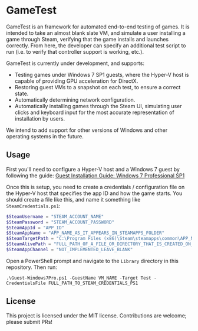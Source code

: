 # GameTest

GameTest is an framework for automated end-to-end testing of games.  It is intended to take an almost blank slate VM, and simulate a user installing a game through Steam, verifying that the game installs and launches correctly.  From here, the developer can specify an additional test script to run (i.e. to verify that controller support is working, etc.).

GameTest is currently under development, and supports:
- Testing games under Windows 7 SP1 guests, where the Hyper-V host is capable of providing GPU acceleration for DirectX.
- Restoring guest VMs to a snapshot on each test, to ensure a correct state.
- Automatically determining network configuration.
- Automatically installing games through the Steam UI, simulating user clicks and keyboard input for the most accurate representation of installation by users.

We intend to add support for other versions of Windows and other operating systems in the future.

## Usage

First you'll need to configure a Hyper-V host and a Windows 7 guest by following the guide: [Guest Installation Guide: Windows 7 Professional SP1](https://github.com/RedpointGames/GameTest/blob/master/GuestInstall/Windows7Pro.md)

Once this is setup, you need to create a credentials / configuration file on the Hyper-V host that specifies the app ID and how the game starts.  You should create a file like this, and name it something like `SteamCredentials.ps1`:

```powershell
$SteamUsername = "STEAM_ACCOUNT_NAME"
$SteamPassword = "STEAM_ACCOUNT_PASSWORD"
$SteamAppId = "APP_ID"
$SteamAppName = "APP_NAME_AS_IT_APPEARS_IN_STEAMAPPS_FOLDER"
$SteamTargetPath = "C:\Program Files (x86)\Steam\steamapps\common\APP_NAME\LOCATION_OF_MAIN_GAME_EXECUTABLE.exe"
$SteamAlivePath = "FULL_PATH_OF_A_FILE_OR_DIRECTORY_THAT_IS_CREATED_ON_GAME_LAUNCH"
$SteamAppChannel = "NOT_IMPLEMENTED_LEAVE_BLANK"
```

Open a PowerShell prompt and navigate to the `Library` directory in this repository.  Then run:

```
.\Guest-Windows7Pro.ps1 -GuestName VM_NAME -Target Test -CredentialsFile FULL_PATH_TO_STEAM_CREDENTIALS_PS1
```

## License

This project is licensed under the MIT license.  Contributions are welcome; please submit PRs!